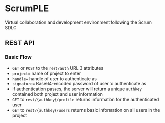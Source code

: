 # ScrumPLE
Virtual collaboration and development environment following the Scrum SDLC

## REST API
### Basic Flow
* `GET` or `POST` to the `rest/auth` URL 3 attributes
 * `project=` name of project to enter
 * `handle=` handle of user to authenticate as
 * `signature=` Base64-encoded password of user to authenticate as
* If authentication passes, the server will return a unique `authkey` contained both project and user information
* `GET` to `rest/{authkey}/profile` returns information for the authenticated user
* `GET` to `rest/{authkey}/users` returns basic information on all users in the project
